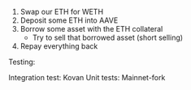 1. Swap our ETH for WETH
2. Deposit some ETH into AAVE
3. Borrow some asset with the ETH collateral
    - Try to sell that borrowed asset (short selling)
4. Repay everything back

Testing:

Integration test: Kovan
Unit tests: Mainnet-fork